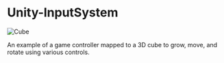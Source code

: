 # Unity-InputSystem

![Cube](https://repository-images.githubusercontent.com/214087817/12b3a880-eeeb-11e9-9e7f-d86d141dd8cd)

An example of a game controller mapped to a 3D cube to grow, move, and rotate using various controls.

